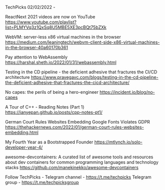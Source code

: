 TechPicks 02/02/2022 -

ReactNext 2021 videos are now on YouTube
https://www.youtube.com/playlist?list=PLMYVq3z1QxSq8U5MBE5XE3pcBQt75bZXk

WebVM: server-less x86 virtual machines in the browser
https://medium.com/leaningtech/webvm-client-side-x86-virtual-machines-in-the-browser-40a60170b361

Pay attention to WebAssembly
https://harshal.sheth.io/2022/01/31/webassembly.html

Testing in the CD pipeline - the deficient adhesive that fractures the CI/CD architecture
https://www.pravegavc.com/blogs/testing-in-the-cd-pipeline-the-deficient-adhesive-that-fractures-the-cicd-architecture/

No capes: the perils of being a hero-engineer
https://incident.io/blog/no-capes

A Tour of C++ - Reading Notes (Part 1)
https://ianyepan.github.io/posts/cpp-notes-pt1/

German Court Rules Websites Embedding Google Fonts Violates GDPR
https://thehackernews.com/2022/01/german-court-rules-websites-embedding.html

My Fourth Year as a Bootstrapped Founder
https://mtlynch.io/solo-developer-year-4/

awesome-devcontainers: A curated list of awesome tools and resources about dev containers for common programming languages and technology stacks
https://github.com/manekinekko/awesome-devcontainers

Follow TechPicks -
Telegram channel - https://t.me/techpicks
Telegram group - https://t.me/techpicksgroup